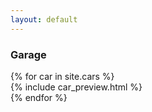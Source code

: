 ```yaml
---
layout: default
---
```


<section id="garage">
    <section id="intro" class="is-intro-section">
        <div class="background-image-wrapper is-dark">
            <div class="is-opaque" style="background-image: url('https://assets.bpwalters.com/images/bens_car_blog/garage_2.jpg');"></div>
        </div>
        <div class="container has-middle-text">
            <div class="item flex-100">
                <div class="intro-title">
                    <h1>Garage</h1>
                </div>
            </div>
        </div>
    </section>
    <section id="car-list">
        <div class="container">
            {% for car in site.cars %}
                <div class="item flex-50 has-gutter">
                    {% include car_preview.html %}
                </div>
            {% endfor %}
        </div>
    </section>
</section>